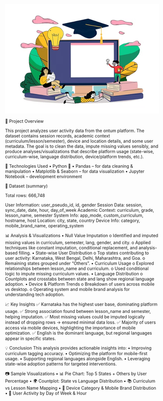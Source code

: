 ![ontum_dataset_Analysis](ontum_logo.png)

📝 Project Overview

This project analyzes user activity data from the ontum platform. The dataset contains session records, academic context (curriculum/lesson/semester), device and location details, and some user metadata. The goal is to clean the data, impute missing values sensibly, and produce analyses/visualizations that describe platform usage (state-wise, curriculum-wise, language distribution, device/platform trends, etc.).

🚀 Technologies Used • Python 🐍 • Pandas – for data cleaning & manipulation • Matplotlib & Seaborn – for data visualization • Jupyter Notebook – development environment

📂 Dataset (summary)

Total rows: 666,748

User Information: user_pseudo_id, id, gender
Session Data: session, sync_date, date, hour, day_of_week
Academic Context: curriculum, grade, lesson_name, semester
System Info: app_mode, custom_curriculum, hostname, host
Location: city, state, country
Device Info: category, mobile_brand_name, operating_system


📊 Analysis & Visualizations
•	Null Value Imputation
o	Identified and imputed missing values in curriculum, semester, lang, gender, and city.
o	Applied techniques like constant imputation, conditional replacement, and analysis-based filling.
•	State-wise User Distribution
o	Top states contributing to user activity: Karnataka, West Bengal, Delhi, Maharashtra, and Goa.
o	Remaining states grouped under “Others”.
•	Curriculum Usage
o	Explored relationships between lesson_name and curriculum.
o	Used conditional logic to impute missing curriculum values.
•	Language Distribution
o	Countplots and crosstabs between state and lang show regional language adoption.
•	Device & Platform Trends
o	Breakdown of users across mobile vs desktop.
o	Operating system and mobile brand analysis for understanding tech adoption.


📈 Key Insights
✅ Karnataka has the highest user base, dominating platform usage.
✅ Strong association found between lesson_name and semester, helping imputation.
✅ Most missing values could be imputed logically instead of dropping rows → ensured minimal data loss.
✅ Majority of users access via mobile devices, highlighting the importance of mobile optimization.
✅ English is the dominant language, but regional languages appear in specific states.


💡 Conclusion
This analysis provides actionable insights into:
•	Improving curriculum tagging accuracy.
•	Optimizing the platform for mobile-first usage.
•	Supporting regional languages alongside English.
•	Leveraging state-wise adoption patterns for targeted interventions.


📷 Sample Visualizations
•	📊 Pie Chart: Top 5 States + Others by User Percentage
•	🌍 Countplot: State vs Language Distribution
•	📚 Curriculum vs Lesson Name Mapping
•	📱 Device Category & Mobile Brand Distribution
•	📆 User Activity by Day of Week & Hour



